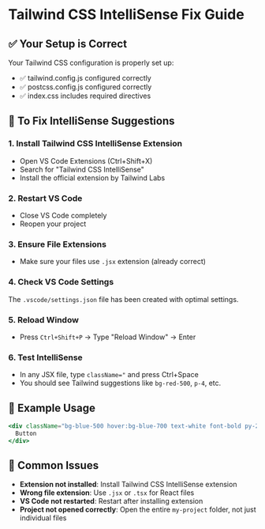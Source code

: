 # Tailwind CSS IntelliSense Fix Guide

## ✅ Your Setup is Correct
Your Tailwind CSS configuration is properly set up:
- ✅ tailwind.config.js configured correctly
- ✅ postcss.config.js configured correctly  
- ✅ index.css includes required directives

## 🔧 To Fix IntelliSense Suggestions

### 1. Install Tailwind CSS IntelliSense Extension
- Open VS Code Extensions (Ctrl+Shift+X)
- Search for "Tailwind CSS IntelliSense"
- Install the official extension by Tailwind Labs

### 2. Restart VS Code
- Close VS Code completely
- Reopen your project

### 3. Ensure File Extensions
- Make sure your files use `.jsx` extension (already correct)

### 4. Check VS Code Settings
The `.vscode/settings.json` file has been created with optimal settings.

### 5. Reload Window
- Press `Ctrl+Shift+P` → Type "Reload Window" → Enter

### 6. Test IntelliSense
- In any JSX file, type `className="` and press Ctrl+Space
- You should see Tailwind suggestions like `bg-red-500`, `p-4`, etc.

## 📝 Example Usage
```jsx
<div className="bg-blue-500 hover:bg-blue-700 text-white font-bold py-2 px-4 rounded">
  Button
</div>
```

## 🚨 Common Issues
- **Extension not installed**: Install Tailwind CSS IntelliSense extension
- **Wrong file extension**: Use `.jsx` or `.tsx` for React files
- **VS Code not restarted**: Restart after installing extension
- **Project not opened correctly**: Open the entire `my-project` folder, not just individual files
